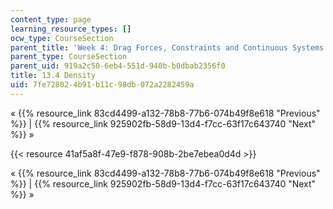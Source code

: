 ```yaml
---
content_type: page
learning_resource_types: []
ocw_type: CourseSection
parent_title: 'Week 4: Drag Forces, Constraints and Continuous Systems'
parent_type: CourseSection
parent_uid: 919a2c50-6eb4-551d-940b-b0dbab2356f0
title: 13.4 Density
uid: 7fe72802-4b91-b11c-98db-072a2282459a
---
```


« {{% resource_link 83cd4499-a132-78b8-77b6-074b49f8e618 "Previous" %}} | {{% resource_link 925902fb-58d9-13d4-f7cc-63f17c643740 "Next" %}} »

{{< resource 41af5a8f-47e9-f878-908b-2be7ebea0d4d >}}

« {{% resource_link 83cd4499-a132-78b8-77b6-074b49f8e618 "Previous" %}} | {{% resource_link 925902fb-58d9-13d4-f7cc-63f17c643740 "Next" %}} »